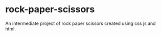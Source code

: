 # rock-paper-scissors
An intermediate project of rock paper scissors created using css js and html.
